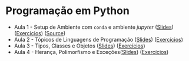 # Programação em Python

* Aula 1 - Setup de Ambiente com `conda` e ambiente *jupyter* ([Slides](https://github.com/ai2-education-fiep-turma-3/02-programacao-python/raw/main/slides/aula1/slides.pdf)) ([Exercícios](https://github.com/ai2-education-fiep-turma-3/02-programacao-python/blob/main/exercicios/aula1)) ([Source](https://github.com/ai2-education-fiep-turma-3/02-programacao-python/blob/main/src/aula1))
* Aula 2 - Tópicos de Linguagens de Programação ([Slides](https://github.com/ai2-education-fiep-turma-3/02-programacao-python/raw/main/slides/aula2/slides.pdf)) ([Exercícios](https://github.com/ai2-education-fiep-turma-3/02-programacao-python/blob/main/exercicios/aula2)) 
* Aula 3 - Tipos, Classes e Objetos ([Slides](https://github.com/ai2-education-fiep-turma-3/02-programacao-python/raw/main/slides/aula3/slides.pdf)) ([Exercícios](https://github.com/ai2-education-fiep-turma-3/02-programacao-python/blob/main/exercicios/aula3)) 
* Aula 4 - Herança, Polimorfismo e Exceções([Slides](https://github.com/ai2-education-fiep-turma-3/02-programacao-python/raw/main/slides/aula4/slides.pdf)) ([Exercícios](https://github.com/ai2-education-fiep-turma-3/02-programacao-python/blob/main/exercicios/aula4)) 
